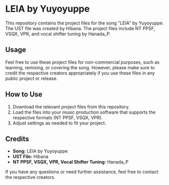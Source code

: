 # LEIA by Yuyoyuppe

This repository contains the project files for the song "LEIA" by Yuyoyuppe. The UST file was created by Hibana. The project files include NT PPSF, VSQX, VPR, and vocal shifter tuning by Hanada_P.

## Usage

Feel free to use these project files for non-commercial purposes, such as learning, remixing, or covering the song. However, please make sure to credit the respective creators appropriately if you use these files in any public project or release.

## How to Use

1. Download the relevant project files from this repository.
2. Load the files into your music production software that supports the respective formats (NT PPSF, VSQX, VPR).
3. Adjust settings as needed to fit your project.

## Credits

- **Song:** LEIA by Yuyoyuppe
- **UST File:** Hibana
- **NT PPSF, VSQX, VPR, Vocal Shifter Tuning:** Hanada_P

If you have any questions or need further assistance, feel free to contact the respective creators.
